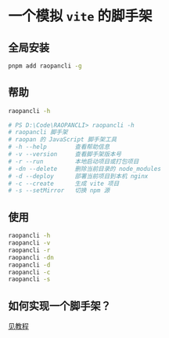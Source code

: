 # 一个模拟 `vite` 的脚手架

## 全局安装

``` bash
pnpm add raopancli -g
```

## 帮助

``` bash
raopancli -h

# PS D:\Code\RAOPANCLI> raopancli -h
# raopancli 脚手架
# raopan 的 JavaScript 脚手架工具
# -h --help        查看帮助信息
# -v --version     查看脚手架版本号
# -r --run         本地启动项目或打包项目
# -dn --delete     删除当前目录的 node_modules
# -d --deploy      部署当前项目到本机 nginx
# -c --create      生成 vite 项目
# -s --setMirror   切换 npm 源
```

## 使用

``` bash
raopancli -h 
raopancli -v 
raopancli -r 
raopancli -dn
raopancli -d 
raopancli -c 
raopancli -s 
```

## 如何实现一个脚手架？

[见教程](https://raopan2021.github.io/blog/engineering/cli/index)
